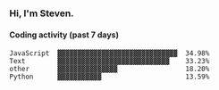 ### Hi, I'm Steven.

#### Coding activity (past 7 days)
```
JavaScript  ▓▓▓▓▓▓▓▓▓▓▓▓▓▓▓▓▓▓▓▓▓▓▓▓▓▓▓▓▓▓  34.98%
Text        ▓▓▓▓▓▓▓▓▓▓▓▓▓▓▓▓▓▓▓▓▓▓▓▓▓▓▓▓    33.23%
other       ▓▓▓▓▓▓▓▓▓▓▓▓▓▓▓                 18.20%
Python      ▓▓▓▓▓▓▓▓▓▓▓                     13.59%
```
